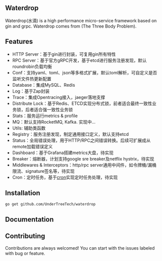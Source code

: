 ## Waterdrop

Waterdrop(水滴) is a high performance micro-service framework based on gin and grpc. Waterdrop comes from (The Three Body Problem).


## Features

- HTTP Server：基于gin进行封装，可复用gin所有特性
- RPC Server：基于官方gRPC开发，基于etcd进行服务注册发现，默认roundrobin负载均衡
- Conf：支持yaml、toml、json等多格式扩展，默认toml解析，可自定义是否监听文件热更新配置
- Database：集成MySQL、Redis
- Log：基于Zap封装
- Trace：集成Opentracing接入，jaeger落地支撑
- Distribute Lock：基于Redis、ETCD实现分布式锁，前者适合最终一致性业务锁，后者适合强一致性业务锁
- Stats：服务运行metrics & profile
- MQ：默认支持RocketMQ, Kafka. 实现中...
- Utils: 辅助类函数
- Registry：服务注册发现，制定通用接口定义，默认支持etcd
- Status：全局错误处理，用于HTTP/RPC之间错误转换。后续可扩展成从remote加载错误定义
- Dashboard：基于Grafana搭建metrics大盘，待实现
- Breaker：熔断器，计划支持google sre breaker及netflix hystrix，待实现
- Middlewares & Interceptors：http/rpc server通用中间件，如令牌桶/漏桶限流、signature签名等，待实现
- Cron：定时任务，基于[cron](github.com/robfig/cron)实现定时任务处理，待实现


## Installation

`go get github.com/UnderTreeTech/waterdrop`

## Documentation

## Contributing

Contributions are always welcomed! You can start with the issues labeled with bug or feature.


